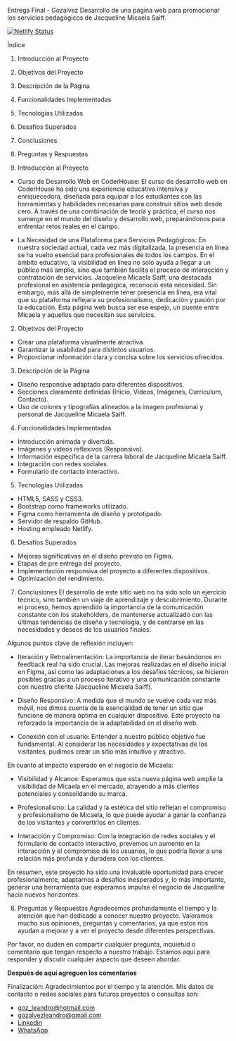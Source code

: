 Entrega Final - Gozalvez
Desarrollo de una página web para promocionar los servicios pedagógicos de Jacqueline Micaela Saiff.

[![Netlify Status](https://api.netlify.com/api/v1/badges/afbd80e0-db5b-4664-9123-f6e3c799b145/deploy-status?branch=main)](https://app.netlify.com/sites/jmsaiff-pedagoga/deploys)

Índice
1. Introducción al Proyecto
2. Objetivos del Proyecto
3. Descripción de la Página
4. Funcionalidades Implementadas
5. Tecnologías Utilizadas
6. Desafíos Superados
7. Conclusiones
8. Preguntas y Respuestas

1. Introducción al Proyecto
- Curso de Desarrollo Web en CoderHouse:
El curso de desarrollo web en CoderHouse ha sido una experiencia educativa intensiva y enriquecedora, diseñada para equipar a los estudiantes con las herramientas y habilidades necesarias para construir sitios web desde cero. A través de una combinación de teoría y práctica, el curso nos sumerge en el mundo del diseño y desarrollo web, preparándonos para enfrentar retos reales en el campo.

- La Necesidad de una Plataforma para Servicios Pedagógicos:
En nuestra sociedad actual, cada vez más digitalizada, la presencia en línea se ha vuelto esencial para profesionales de todos los campos. En el ámbito educativo, la visibilidad en línea no solo ayuda a llegar a un público más amplio, sino que también facilita el proceso de interacción y contratación de servicios. Jacqueline Micaela Saiff, una destacada profesional en asistencia pedagógica, reconoció esta necesidad. Sin embargo, más allá de simplemente tener presencia en línea, era vital que su plataforma reflejara su profesionalismo, dedicación y pasión por la educación. Esta página web busca ser ese espejo, un puente entre Micaela y aquellos que necesitan sus servicios.

2. Objetivos del Proyecto
- Crear una plataforma visualmente atractiva.
- Garantizar la usabilidad para distintos usuarios.
- Proporcionar información clara y concisa sobre los servicios ofrecidos.

3. Descripción de la Página
- Diseño responsive adaptado para diferentes dispositivos.
- Secciones claramente definidas (Inicio, Videos, Imágenes, Curriculum, Contacto).
- Uso de colores y tipografías alineados a la imagen profesional y personal de Jacqueline Micaela Saiff.

4. Funcionalidades Implementadas
- Introducción animada y divertida.
- Imágenes y videos reflexivos (Responsivo).
- Información especifica de la carrera laboral de Jacqueline Micaela Saiff. 
- Integración con redes sociales.
- Formulario de contacto interactivo.

5. Tecnologías Utilizadas
- HTML5, SASS y CSS3.
- Bootstrap como frameworks utilizado.
- Figma como herramienta de diseño y prototipado.
- Servidor de respaldo GitHub.
- Hosting empleado Netlify.

6. Desafíos Superados
- Mejoras significativas en el diseño previsto en Figma.
- Etapas de pre entrega del proyecto.
- Implementación responsiva del proyecto a diferentes dispositivos.
- Optimización del rendimiento.

7. Conclusiones
El desarrollo de este sitio web no ha sido solo un ejercicio técnico, sino también un viaje de aprendizaje y descubrimiento. Durante el proceso, hemos aprendido la importancia de la comunicación constante con los stakeholders, de mantenerse actualizado con las últimas tendencias de diseño y tecnología, y de centrarse en las necesidades y deseos de los usuarios finales.

  Algunos puntos clave de reflexión incluyen:
  - Iteración y Retroalimentación: La importancia de iterar basándonos en feedback real ha sido crucial. Las mejoras realizadas en el diseño inicial en Figma, así como las adaptaciones a los desafíos técnicos, se hicieron posibles gracias a un proceso iterativo y una comunicación constante con nuestro cliente (Jacqueline Micaela Saiff).

  - Diseño Responsivo: A medida que el mundo se vuelve cada vez más móvil, nos dimos cuenta de la esencialidad de tener un sitio que funcione de manera óptima en cualquier dispositivo. Este proyecto ha reforzado la importancia de la adaptabilidad en el diseño web.

  - Conexión con el usuario: Entender a nuestro público objetivo fue fundamental. Al considerar las necesidades y expectativas de los visitantes, pudimos crear un sitio más intuitivo y atractivo.

  En cuanto al impacto esperado en el negocio de Micaela:

  - Visibilidad y Alcance: Esperamos que esta nueva página web amplíe la visibilidad de Micaela en el mercado, atrayendo a más clientes potenciales y consolidando su marca.

  - Profesionalismo: La calidad y la estética del sitio reflejan el compromiso y profesionalismo de Micaela, lo que puede ayudar a ganar la confianza de los visitantes y convertirlos en clientes.

  - Interacción y Compromiso: Con la integración de redes sociales y el formulario de contacto interactivo, prevemos un aumento en la interacción y el compromiso de los usuarios, lo que podría llevar a una relación más profunda y duradera con los clientes.

En resumen, este proyecto ha sido una invaluable oportunidad para crecer profesionalmente, adaptarnos a desafíos inesperados y, lo más importante, generar una herramienta que esperamos impulse el negocio de Jacqueline hacia nuevos horizontes.

8. Preguntas y Respuestas
Agradecemos profundamente el tiempo y la atención que han dedicado a conocer nuestro proyecto. Valoramos mucho sus opiniones, preguntas y comentarios, ya que estos nos ayudan a mejorar y a ver el proyecto desde diferentes perspectivas.

Por favor, no duden en compartir cualquier pregunta, inquietud o comentario que tengan respecto a nuestro trabajo. Estamos aquí para responder y discutir cualquier aspecto que deseen abordar.

**Después de aquí agreguen los comentarios**






Finalización:
Agradecimientos por el tiempo y la atención.
Mis datos de contacto o redes sociales para futuros proyectos o consultas son:
- goz_leandro@hotmail.com
- gozalvezleandro@gmail.com
- [Linkedin](https://www.linkedin.com/in/leandro-ariel-gozalvez-72771a211/)
- [WhatsApp](https://wa.me/+5492617093456)
     
